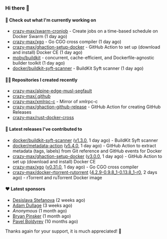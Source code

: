### Hi there 👋

#### 👷 Check out what I'm currently working on

- [crazy-max/swarm-cronjob](https://github.com/crazy-max/swarm-cronjob) - Create jobs on a time-based schedule on Docker Swarm (1 day ago)
- [crazy-max/xgo](https://github.com/crazy-max/xgo) - Go CGO cross compiler (1 day ago)
- [crazy-max/ghaction-setup-docker](https://github.com/crazy-max/ghaction-setup-docker) - GitHub Action to set up (download and install) Docker CE (1 day ago)
- [moby/buildkit](https://github.com/moby/buildkit) - concurrent, cache-efficient, and Dockerfile-agnostic builder toolkit (1 day ago)
- [docker/buildkit-syft-scanner](https://github.com/docker/buildkit-syft-scanner) - BuildKit Syft scanner (1 day ago)

#### 👨‍💻 Repositories I created recently

- [crazy-max/alpine-edge-musl-segfault](https://github.com/crazy-max/alpine-edge-musl-segfault)
- [crazy-max/.github](https://github.com/crazy-max/.github)
- [crazy-max/xmlrpc-c](https://github.com/crazy-max/xmlrpc-c) - Mirror of xmlrpc-c
- [crazy-max/ghaction-github-release](https://github.com/crazy-max/ghaction-github-release) - GitHub Action for creating GitHub Releases
- [crazy-max/rust-docker-cross](https://github.com/crazy-max/rust-docker-cross)

#### 🚀 Latest releases I've contributed to

- [docker/buildkit-syft-scanner](https://github.com/docker/buildkit-syft-scanner) ([v1.3.0](https://github.com/docker/buildkit-syft-scanner/releases/tag/v1.3.0), 1 day ago) - BuildKit Syft scanner
- [docker/metadata-action](https://github.com/docker/metadata-action) ([v5.4.0](https://github.com/docker/metadata-action/releases/tag/v5.4.0), 1 day ago) - GitHub Action to extract metadata (tags, labels) from Git reference and GitHub events for Docker
- [crazy-max/ghaction-setup-docker](https://github.com/crazy-max/ghaction-setup-docker) ([v3.0.0](https://github.com/crazy-max/ghaction-setup-docker/releases/tag/v3.0.0), 1 day ago) - GitHub Action to set up (download and install) Docker CE
- [crazy-max/xgo](https://github.com/crazy-max/xgo) ([v0.31.0](https://github.com/crazy-max/xgo/releases/tag/v0.31.0), 1 day ago) - Go CGO cross compiler
- [crazy-max/docker-rtorrent-rutorrent](https://github.com/crazy-max/docker-rtorrent-rutorrent) ([4.2.9-0.9.8_1-0.13.8_1-r0](https://github.com/crazy-max/docker-rtorrent-rutorrent/releases/tag/4.2.9-0.9.8_1-0.13.8_1-r0), 2 days ago) - rTorrent and ruTorrent Docker image

#### ❤️ Latest sponsors
- [Desislava Stefanova](https://github.com/desistefanova) (2 weeks ago)
- [Adam Dullage](https://github.com/dullage) (3 weeks ago)
- _Anonymous_ (1 month ago)
- [Bryan Pinsker](https://github.com/BryanPinsker) (1 month ago)
- [Pavel Boldyrev](https://github.com/bpg) (10 months ago)

Thanks again for your support, it is much appreciated! 🙏
